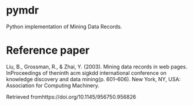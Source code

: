 # pymdr
Python implementation of Mining Data Records.

# Reference paper

Liu, B., Grossman, R., & Zhai, Y. (2003). Mining data records in web pages. InProceedings of theninth acm sigkdd international conference on knowledge discovery and data mining(p. 601–606). New York, NY, USA: Association for Computing Machinery.

Retrieved fromhttps://doi.org/10.1145/956750.956826
